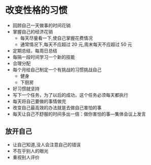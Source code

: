 # 改变性格的习惯

- 回顾自己一天做事的时间花销
- 掌握自己的经济花销
  - 每天尽量看一下,使自己掌握花费情况
  - 通常情况下,每天不应超过 20 元,周末每天不应超过 50 元
- 定期总结，每周日总结
- 每隔一段时间学习一个新的技能
- 合理分配
- 每个月给自己制定一个有挑战的习惯挑战自己
  - 健身
  - 下厨房
- 好习惯就坚持
- 写下一个任务，为了以后的成功，这个任务必须每天都执行
- 每天将自己要做的事情做完
- 改变自己最高效的办法就是去做自己害怕的事
- 每天让自己不舒服的时间多出一倍：做你害怕的事—集体会议上发言

## 放开自己

- 让自己知道,没人会注意自己的错误
- 不在乎别人的眼光
- 重视别人评价
